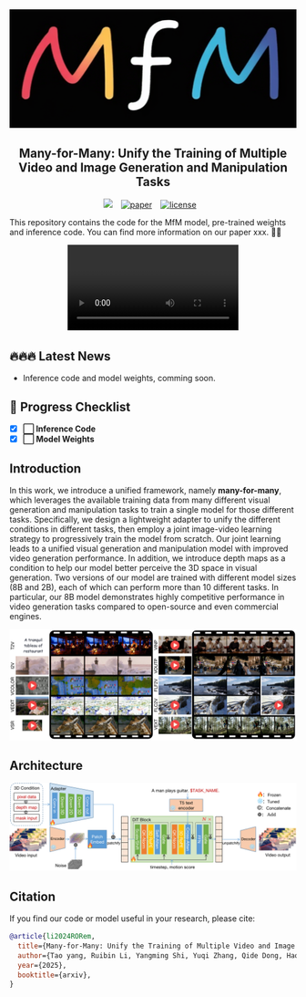 <!-- ![MfM-logo](assets/MfM_logo.png) -->
<div align="center">
  <img src="assets/MfM_logo.png" alt="MfM-logo">
</div>
<div align="center">

## Many-for-Many: Unify the Training of Multiple Video and Image Generation and Manipulation Tasks

<a href="https://leeruibin.github.io/MfMPage/"><img src="https://img.shields.io/static/v1?label=Project&message=Page&color=blue&logo=github-pages"></a> &ensp;
<a href="https://arxiv.org/abs/xxx"><img alt="paper" src="https://img.shields.io/badge/Paper-arXiv-B31B1B?logo=arxiv"></a> &ensp;
<a href="https://github.com/SandAI-org/MAGI-1/LICENSE"><img alt="license" src="https://img.shields.io/badge/License-Apache2.0-green?logo=Apache"></a> &ensp;

</div>

This repository contains the code for the MfM model, pre-trained weights and inference code. You can find more information on our paper xxx. 🚀✨

<!-- <div align="center">
  <video src="assets/MfM_demo.mp4" width="70%" poster=""> </video>
</div> -->

<div align="center">
  
  ![Demo Video](./assets/MfM_demo.mp4)
  
</div>

## 🔥🔥🔥 Latest News

- Inference code and model weights, comming soon.

## 📌 Progress Checklist
<!-- ✅ -->

- [x] **⬜️ Inference Code**  
- [x] **⬜️ Model Weights**

## Introduction

In this work, we introduce a unified framework, namely **many-for-many**, which leverages the available training data from many different visual generation and manipulation tasks to train a single model for those different tasks. Specifically, we design a lightweight adapter to unify the different conditions in different tasks, then employ a joint image-video learning strategy to progressively train the model from scratch. Our joint learning leads to a unified visual generation and manipulation model with improved video generation performance. In addition, we introduce depth maps as a condition to help our model better perceive the 3D space in visual generation. Two versions of our model are trained with different model sizes (8B and 2B), each of which can perform more than 10 different tasks. In particular, our 8B model demonstrates highly competitive performance in video generation tasks compared to open-source and even commercial engines.



<img src='./assets/visual_result.png'>

## Architecture

<img src='./assets/arch.png'>

## Citation

If you find our code or model useful in your research, please cite:

```bibtex
@article{li2024RORem,
  title={Many-for-Many: Unify the Training of Multiple Video and Image Generation and Manipulation Tasks},
  author={Tao yang, Ruibin Li, Yangming Shi, Yuqi Zhang, Qide Dong, Haoran Cheng, Weiguo Feng, Shilei Wen, Bingyue Peng, Lei Zhang},
  year={2025},
  booktitle={arxiv},
}
```
